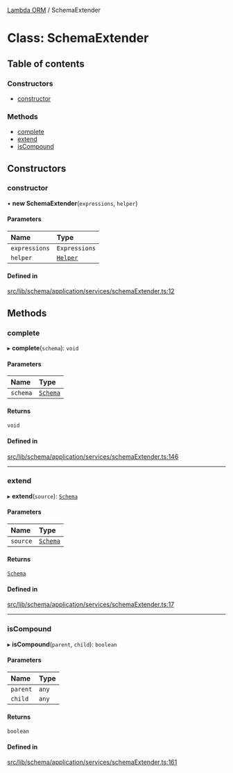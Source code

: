 [Lambda ORM](../README.md) / SchemaExtender

# Class: SchemaExtender

## Table of contents

### Constructors

- [constructor](SchemaExtender.md#constructor)

### Methods

- [complete](SchemaExtender.md#complete)
- [extend](SchemaExtender.md#extend)
- [isCompound](SchemaExtender.md#iscompound)

## Constructors

### constructor

• **new SchemaExtender**(`expressions`, `helper`)

#### Parameters

| Name | Type |
| :------ | :------ |
| `expressions` | `Expressions` |
| `helper` | [`Helper`](Helper.md) |

#### Defined in

[src/lib/schema/application/services/schemaExtender.ts:12](https://github.com/FlavioLionelRita/lambdaorm/blob/2b71fadd/src/lib/schema/application/services/schemaExtender.ts#L12)

## Methods

### complete

▸ **complete**(`schema`): `void`

#### Parameters

| Name | Type |
| :------ | :------ |
| `schema` | [`Schema`](../interfaces/Schema.md) |

#### Returns

`void`

#### Defined in

[src/lib/schema/application/services/schemaExtender.ts:146](https://github.com/FlavioLionelRita/lambdaorm/blob/2b71fadd/src/lib/schema/application/services/schemaExtender.ts#L146)

___

### extend

▸ **extend**(`source`): [`Schema`](../interfaces/Schema.md)

#### Parameters

| Name | Type |
| :------ | :------ |
| `source` | [`Schema`](../interfaces/Schema.md) |

#### Returns

[`Schema`](../interfaces/Schema.md)

#### Defined in

[src/lib/schema/application/services/schemaExtender.ts:17](https://github.com/FlavioLionelRita/lambdaorm/blob/2b71fadd/src/lib/schema/application/services/schemaExtender.ts#L17)

___

### isCompound

▸ **isCompound**(`parent`, `child`): `boolean`

#### Parameters

| Name | Type |
| :------ | :------ |
| `parent` | `any` |
| `child` | `any` |

#### Returns

`boolean`

#### Defined in

[src/lib/schema/application/services/schemaExtender.ts:161](https://github.com/FlavioLionelRita/lambdaorm/blob/2b71fadd/src/lib/schema/application/services/schemaExtender.ts#L161)
